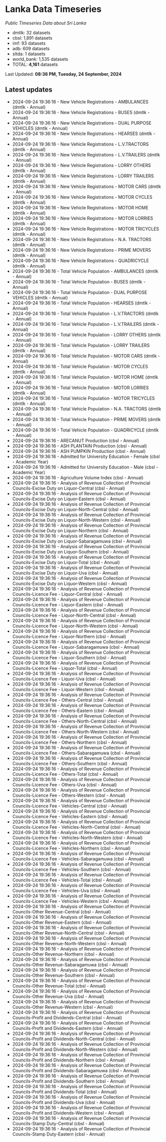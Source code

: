 # Lanka Data Timeseries
*Public Timeseries Data about Sri Lanka*

* dmtlk: 32 datasets
* cbsl: 1,891 datasets
* imf: 93 datasets
* adb: 609 datasets
* sltda: 1 datasets
* world_bank: 1,535 datasets
* TOTAL: **4,161** datasets

Last Updated: **08:36 PM, Tuesday, 24 September, 2024**

## Latest updates

* 2024-09-24 19:36:16 - New Vehicle Registrations - AMBULANCES (dmtlk - Annual)
* 2024-09-24 19:36:16 - New Vehicle Registrations - BUSES (dmtlk - Annual)
* 2024-09-24 19:36:16 - New Vehicle Registrations - DUAL PURPOSE VEHICLES (dmtlk - Annual)
* 2024-09-24 19:36:16 - New Vehicle Registrations - HEARSES (dmtlk - Annual)
* 2024-09-24 19:36:16 - New Vehicle Registrations - L.V.TRACTORS (dmtlk - Annual)
* 2024-09-24 19:36:16 - New Vehicle Registrations - L.V.TRAILERS (dmtlk - Annual)
* 2024-09-24 19:36:16 - New Vehicle Registrations - LORRY OTHERS (dmtlk - Annual)
* 2024-09-24 19:36:16 - New Vehicle Registrations - LORRY TRAILERS (dmtlk - Annual)
* 2024-09-24 19:36:16 - New Vehicle Registrations - MOTOR CARS (dmtlk - Annual)
* 2024-09-24 19:36:16 - New Vehicle Registrations - MOTOR CYCLES (dmtlk - Annual)
* 2024-09-24 19:36:16 - New Vehicle Registrations - MOTOR HOME (dmtlk - Annual)
* 2024-09-24 19:36:16 - New Vehicle Registrations - MOTOR LORRIES (dmtlk - Annual)
* 2024-09-24 19:36:16 - New Vehicle Registrations - MOTOR TRICYCLES (dmtlk - Annual)
* 2024-09-24 19:36:16 - New Vehicle Registrations - N.A. TRACTORS (dmtlk - Annual)
* 2024-09-24 19:36:16 - New Vehicle Registrations - PRIME MOVERS (dmtlk - Annual)
* 2024-09-24 19:36:16 - New Vehicle Registrations - QUADRICYCLE (dmtlk - Annual)
* 2024-09-24 19:36:16 - Total Vehicle Population - AMBULANCES (dmtlk - Annual)
* 2024-09-24 19:36:16 - Total Vehicle Population - BUSES (dmtlk - Annual)
* 2024-09-24 19:36:16 - Total Vehicle Population - DUAL PURPOSE VEHICLES (dmtlk - Annual)
* 2024-09-24 19:36:16 - Total Vehicle Population - HEARSES (dmtlk - Annual)
* 2024-09-24 19:36:16 - Total Vehicle Population - L.V.TRACTORS (dmtlk - Annual)
* 2024-09-24 19:36:16 - Total Vehicle Population - L.V.TRAILERS (dmtlk - Annual)
* 2024-09-24 19:36:16 - Total Vehicle Population - LORRY OTHERS (dmtlk - Annual)
* 2024-09-24 19:36:16 - Total Vehicle Population - LORRY TRAILERS (dmtlk - Annual)
* 2024-09-24 19:36:16 - Total Vehicle Population - MOTOR CARS (dmtlk - Annual)
* 2024-09-24 19:36:16 - Total Vehicle Population - MOTOR CYCLES (dmtlk - Annual)
* 2024-09-24 19:36:16 - Total Vehicle Population - MOTOR HOME (dmtlk - Annual)
* 2024-09-24 19:36:16 - Total Vehicle Population - MOTOR LORRIES (dmtlk - Annual)
* 2024-09-24 19:36:16 - Total Vehicle Population - MOTOR TRICYCLES (dmtlk - Annual)
* 2024-09-24 19:36:16 - Total Vehicle Population - N.A. TRACTORS (dmtlk - Annual)
* 2024-09-24 19:36:16 - Total Vehicle Population - PRIME MOVERS (dmtlk - Annual)
* 2024-09-24 19:36:16 - Total Vehicle Population - QUADRICYCLE (dmtlk - Annual)
* 2024-09-24 19:36:16 - ARECANUT Production (cbsl - Annual)
* 2024-09-24 19:36:16 - ASH PLANTAIN Production (cbsl - Annual)
* 2024-09-24 19:36:16 - ASH PUMPKIN Production (cbsl - Annual)
* 2024-09-24 19:36:16 - Admitted for University Education - Female (cbsl - Academic Year)
* 2024-09-24 19:36:16 - Admitted for University Education - Male (cbsl - Academic Year)
* 2024-09-24 19:36:16 - Agriculture Volume Index (cbsl - Annual)
* 2024-09-24 19:36:16 - Analysis of Revenue Collection of Provincial Councils-Excise Duty on Liquor-Central (cbsl - Annual)
* 2024-09-24 19:36:16 - Analysis of Revenue Collection of Provincial Councils-Excise Duty on Liquor-Eastern (cbsl - Annual)
* 2024-09-24 19:36:16 - Analysis of Revenue Collection of Provincial Councils-Excise Duty on Liquor-North-Central (cbsl - Annual)
* 2024-09-24 19:36:16 - Analysis of Revenue Collection of Provincial Councils-Excise Duty on Liquor-North-Western (cbsl - Annual)
* 2024-09-24 19:36:16 - Analysis of Revenue Collection of Provincial Councils-Excise Duty on Liquor-Northern (cbsl - Annual)
* 2024-09-24 19:36:16 - Analysis of Revenue Collection of Provincial Councils-Excise Duty on Liquor-Sabaragamuwa (cbsl - Annual)
* 2024-09-24 19:36:16 - Analysis of Revenue Collection of Provincial Councils-Excise Duty on Liquor-Southern (cbsl - Annual)
* 2024-09-24 19:36:16 - Analysis of Revenue Collection of Provincial Councils-Excise Duty on Liquor-Total (cbsl - Annual)
* 2024-09-24 19:36:16 - Analysis of Revenue Collection of Provincial Councils-Excise Duty on Liquor-Uva (cbsl - Annual)
* 2024-09-24 19:36:16 - Analysis of Revenue Collection of Provincial Councils-Excise Duty on Liquor-Western (cbsl - Annual)
* 2024-09-24 19:36:16 - Analysis of Revenue Collection of Provincial Councils-Licence Fee - Liquor-Central (cbsl - Annual)
* 2024-09-24 19:36:16 - Analysis of Revenue Collection of Provincial Councils-Licence Fee - Liquor-Eastern (cbsl - Annual)
* 2024-09-24 19:36:16 - Analysis of Revenue Collection of Provincial Councils-Licence Fee - Liquor-North-Central (cbsl - Annual)
* 2024-09-24 19:36:16 - Analysis of Revenue Collection of Provincial Councils-Licence Fee - Liquor-North-Western (cbsl - Annual)
* 2024-09-24 19:36:16 - Analysis of Revenue Collection of Provincial Councils-Licence Fee - Liquor-Northern (cbsl - Annual)
* 2024-09-24 19:36:16 - Analysis of Revenue Collection of Provincial Councils-Licence Fee - Liquor-Sabaragamuwa (cbsl - Annual)
* 2024-09-24 19:36:16 - Analysis of Revenue Collection of Provincial Councils-Licence Fee - Liquor-Southern (cbsl - Annual)
* 2024-09-24 19:36:16 - Analysis of Revenue Collection of Provincial Councils-Licence Fee - Liquor-Total (cbsl - Annual)
* 2024-09-24 19:36:16 - Analysis of Revenue Collection of Provincial Councils-Licence Fee - Liquor-Uva (cbsl - Annual)
* 2024-09-24 19:36:16 - Analysis of Revenue Collection of Provincial Councils-Licence Fee - Liquor-Western (cbsl - Annual)
* 2024-09-24 19:36:16 - Analysis of Revenue Collection of Provincial Councils-Licence Fee - Others-Central (cbsl - Annual)
* 2024-09-24 19:36:16 - Analysis of Revenue Collection of Provincial Councils-Licence Fee - Others-Eastern (cbsl - Annual)
* 2024-09-24 19:36:16 - Analysis of Revenue Collection of Provincial Councils-Licence Fee - Others-North-Central (cbsl - Annual)
* 2024-09-24 19:36:16 - Analysis of Revenue Collection of Provincial Councils-Licence Fee - Others-North-Western (cbsl - Annual)
* 2024-09-24 19:36:16 - Analysis of Revenue Collection of Provincial Councils-Licence Fee - Others-Northern (cbsl - Annual)
* 2024-09-24 19:36:16 - Analysis of Revenue Collection of Provincial Councils-Licence Fee - Others-Sabaragamuwa (cbsl - Annual)
* 2024-09-24 19:36:16 - Analysis of Revenue Collection of Provincial Councils-Licence Fee - Others-Southern (cbsl - Annual)
* 2024-09-24 19:36:16 - Analysis of Revenue Collection of Provincial Councils-Licence Fee - Others-Total (cbsl - Annual)
* 2024-09-24 19:36:16 - Analysis of Revenue Collection of Provincial Councils-Licence Fee - Others-Uva (cbsl - Annual)
* 2024-09-24 19:36:16 - Analysis of Revenue Collection of Provincial Councils-Licence Fee - Others-Western (cbsl - Annual)
* 2024-09-24 19:36:16 - Analysis of Revenue Collection of Provincial Councils-Licence Fee - Vehicles-Central (cbsl - Annual)
* 2024-09-24 19:36:16 - Analysis of Revenue Collection of Provincial Councils-Licence Fee - Vehicles-Eastern (cbsl - Annual)
* 2024-09-24 19:36:16 - Analysis of Revenue Collection of Provincial Councils-Licence Fee - Vehicles-North-Central (cbsl - Annual)
* 2024-09-24 19:36:16 - Analysis of Revenue Collection of Provincial Councils-Licence Fee - Vehicles-North-Western (cbsl - Annual)
* 2024-09-24 19:36:16 - Analysis of Revenue Collection of Provincial Councils-Licence Fee - Vehicles-Northern (cbsl - Annual)
* 2024-09-24 19:36:16 - Analysis of Revenue Collection of Provincial Councils-Licence Fee - Vehicles-Sabaragamuwa (cbsl - Annual)
* 2024-09-24 19:36:16 - Analysis of Revenue Collection of Provincial Councils-Licence Fee - Vehicles-Southern (cbsl - Annual)
* 2024-09-24 19:36:16 - Analysis of Revenue Collection of Provincial Councils-Licence Fee - Vehicles-Total (cbsl - Annual)
* 2024-09-24 19:36:16 - Analysis of Revenue Collection of Provincial Councils-Licence Fee - Vehicles-Uva (cbsl - Annual)
* 2024-09-24 19:36:16 - Analysis of Revenue Collection of Provincial Councils-Licence Fee - Vehicles-Western (cbsl - Annual)
* 2024-09-24 19:36:16 - Analysis of Revenue Collection of Provincial Councils-Other Revenue-Central (cbsl - Annual)
* 2024-09-24 19:36:16 - Analysis of Revenue Collection of Provincial Councils-Other Revenue-Eastern (cbsl - Annual)
* 2024-09-24 19:36:16 - Analysis of Revenue Collection of Provincial Councils-Other Revenue-North-Central (cbsl - Annual)
* 2024-09-24 19:36:16 - Analysis of Revenue Collection of Provincial Councils-Other Revenue-North-Western (cbsl - Annual)
* 2024-09-24 19:36:16 - Analysis of Revenue Collection of Provincial Councils-Other Revenue-Northern (cbsl - Annual)
* 2024-09-24 19:36:16 - Analysis of Revenue Collection of Provincial Councils-Other Revenue-Sabaragamuwa (cbsl - Annual)
* 2024-09-24 19:36:16 - Analysis of Revenue Collection of Provincial Councils-Other Revenue-Southern (cbsl - Annual)
* 2024-09-24 19:36:16 - Analysis of Revenue Collection of Provincial Councils-Other Revenue-Total (cbsl - Annual)
* 2024-09-24 19:36:16 - Analysis of Revenue Collection of Provincial Councils-Other Revenue-Uva (cbsl - Annual)
* 2024-09-24 19:36:16 - Analysis of Revenue Collection of Provincial Councils-Other Revenue-Western (cbsl - Annual)
* 2024-09-24 19:36:16 - Analysis of Revenue Collection of Provincial Councils-Profit and Dividends-Central (cbsl - Annual)
* 2024-09-24 19:36:16 - Analysis of Revenue Collection of Provincial Councils-Profit and Dividends-Eastern (cbsl - Annual)
* 2024-09-24 19:36:16 - Analysis of Revenue Collection of Provincial Councils-Profit and Dividends-North-Central (cbsl - Annual)
* 2024-09-24 19:36:16 - Analysis of Revenue Collection of Provincial Councils-Profit and Dividends-North-Western (cbsl - Annual)
* 2024-09-24 19:36:16 - Analysis of Revenue Collection of Provincial Councils-Profit and Dividends-Northern (cbsl - Annual)
* 2024-09-24 19:36:16 - Analysis of Revenue Collection of Provincial Councils-Profit and Dividends-Sabaragamuwa (cbsl - Annual)
* 2024-09-24 19:36:16 - Analysis of Revenue Collection of Provincial Councils-Profit and Dividends-Southern (cbsl - Annual)
* 2024-09-24 19:36:16 - Analysis of Revenue Collection of Provincial Councils-Profit and Dividends-Total (cbsl - Annual)
* 2024-09-24 19:36:16 - Analysis of Revenue Collection of Provincial Councils-Profit and Dividends-Uva (cbsl - Annual)
* 2024-09-24 19:36:16 - Analysis of Revenue Collection of Provincial Councils-Profit and Dividends-Western (cbsl - Annual)
* 2024-09-24 19:36:16 - Analysis of Revenue Collection of Provincial Councils-Stamp Duty-Central (cbsl - Annual)
* 2024-09-24 19:36:16 - Analysis of Revenue Collection of Provincial Councils-Stamp Duty-Eastern (cbsl - Annual)